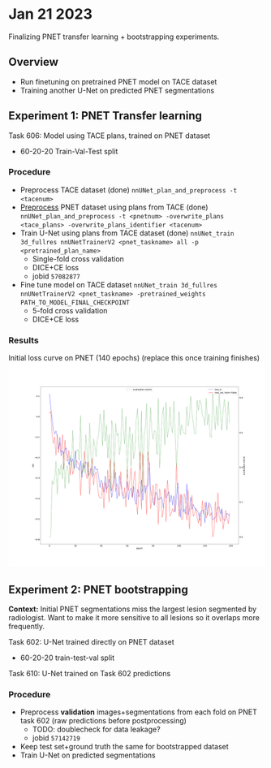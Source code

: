 # Jan 21 2023
Finalizing PNET transfer learning + bootstrapping experiments.

## Overview
- Run finetuning on pretrained PNET model on TACE dataset
- Training another U-Net on predicted PNET segmentations

## Experiment 1: PNET Transfer learning
Task 606: Model using TACE plans, trained on PNET dataset
- 60-20-20 Train-Val-Test split

### Procedure
- Preprocess TACE dataset (done) `nnUNet_plan_and_preprocess -t <tacenum>`
- [Preprocess](experiment1/pn_transfer_preprocess.sh) PNET dataset using plans from TACE (done) `nnUNet_plan_and_preprocess -t <pnetnum> -overwrite_plans <tace_plans> -overwrite_plans_identifier <tacenum>`
- Train U-Net using plans from TACE dataset (done) `nnUNet_train 3d_fullres nnUNetTrainerV2 <pnet_taskname> all -p <pretrained_plan_name>`
  - Single-fold cross validation
  - DICE+CE loss
  - jobid `57082877`
- Fine tune model on TACE dataset `nnUNet_train 3d_fullres nnUNetTrainerV2 <pnet_taskname> -pretrained_weights PATH_TO_MODEL_FINAL_CHECKPOINT`
  - 5-fold cross validation
  - DICE+CE loss


### Results
Initial loss curve on PNET (140 epochs) (replace this once training finishes)
![Initial loss curve](experiment1/progress.png)

## Experiment 2: PNET bootstrapping
**Context:** Initial PNET segmentations miss the largest lesion segmented by radiologist. Want to make it more sensitive to all lesions so it overlaps more frequently.

Task 602: U-Net trained directly on PNET dataset
- 60-20-20 train-test-val split

Task 610: U-Net trained on Task 602 predictions

### Procedure
- Preprocess **validation** images+segmentations from each fold on PNET task 602 (raw predictions before postprocessing)
  - TODO: doublecheck for data leakage?
  - jobid `57142719`
- Keep test set+ground truth the same for bootstrapped dataset
- Train U-Net on predicted segmentations
